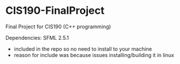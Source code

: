 # CIS190-FinalProject
Final Project for CIS190 (C++ programming)

Dependencies:
SFML 2.5.1
- included in the repo so no need to install to your machine
- reason for include was because issues installing/building it in linux

